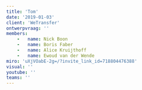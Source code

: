 ```yaml
---
title: 'Tom'
date: '2019-01-03'
client: 'WeTransfer'
ontwerpvraag: ''
members:
    -   name: Nick Boon
    -   name: Boris Faber
    -   name: Alice Kruijthoff
    -   name: Ewoud van der Wende
miro: 'uXjVOabE-2g=/?invite_link_id=718804476388'
visual: ''
youtube: ''
teams: ''
---
```

 

